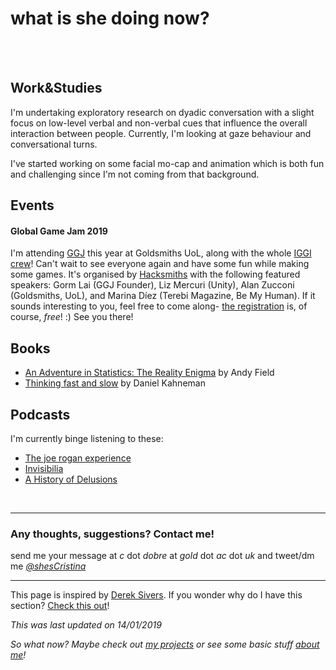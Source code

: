 # **what is she doing now?**
<br><br>
## Work&Studies

I'm undertaking exploratory research on dyadic conversation with a slight focus on low-level verbal and non-verbal cues that influence the overall interaction between people. Currently, I'm looking at gaze behaviour and conversational turns.

I've started working on some facial mo-cap and animation which is both fun and challenging since I'm not coming from that background.




## Events 

#### Global Game Jam 2019
I'm attending [GGJ](https://globalgamejam.org/) this year at Goldsmiths UoL, along with the whole [IGGI crew](http://iggi.org.uk/students/)! Can't wait to see everyone again and have some fun while making some games. 
It's organised by [Hacksmiths](https://goldsmiths.tech/) with the following featured speakers: Gorm Lai (GGJ Founder), Liz Mercuri (Unity), Alan Zucconi (Goldsmiths, UoL), and Marina Díez (Terebi Magazine, Be My Human). If it sounds interesting to you, feel free to come along- [the registration](https://www.eventbrite.co.uk/e/global-game-jam-2019-at-goldsmiths-tickets-54704775456) is, of course, *free*! :)
See you there!


## Books

* [An Adventure in Statistics: The Reality Enigma](https://www.amazon.co.uk/Adventure-Statistics-Reality-Enigma/dp/1446210456/) by  Andy Field
* [Thinking fast and slow](https://www.amazon.co.uk/Thinking-Fast-Slow-Daniel-Kahneman/dp/0606275649) by  Daniel Kahneman


## Podcasts

I'm currently binge listening to these:
* [The joe rogan experience](http://podcasts.joerogan.net/)
* [Invisibilia](https://www.npr.org/invisibilia/)
* [A History of Delusions](https://www.bbc.co.uk/programmes/m0001d95)


<br>

---

### Any thoughts, suggestions? Contact me!
send me your message at *c* dot *dobre* at *gold* dot *ac* dot *uk* 
and tweet/dm me *[@shesCristina](https://twitter.com/shesCristina)*

---

This page is inspired by [Derek Sivers](https://sivers.org/).  If you wonder why do I have this section?  [Check this out](https://nownownow.com/about)! 

*This was last updated on 14/01/2019*

*So what now? Maybe check out [my projects](https://cristinadobre.github.io/projects.html) or see some basic stuff [about me](https://cristinadobre.github.io/)!*
